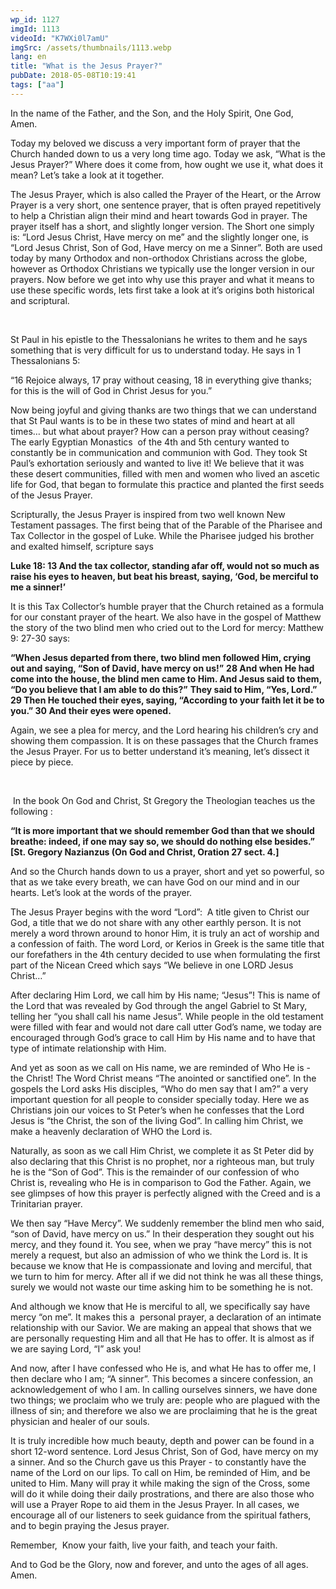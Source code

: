 ```yaml
---
wp_id: 1127
imgId: 1113
videoId: "K7WXi0l7amU"
imgSrc: /assets/thumbnails/1113.webp
lang: en
title: "What is the Jesus Prayer?"
pubDate: 2018-05-08T10:19:41
tags: ["aa"]
---
```


<p>In the name of the Father, and the Son, and the Holy Spirit, One God, Amen. <span data-ccp-props="{&quot;201341983&quot;:0,&quot;335559739&quot;:160,&quot;335559740&quot;:259}"> </span></p>
<p>Today my beloved we discuss a very important form of prayer that the Church handed down to us a very long time ago. Today we ask, “What is the Jesus Prayer?” Where does it come from, how ought we use it, what does it mean? Let’s take a look at it together. <span data-ccp-props="{&quot;201341983&quot;:0,&quot;335559739&quot;:160,&quot;335559740&quot;:259}"> </span></p>
<p>The Jesus Prayer, which is also called the Prayer of the Heart, or the Arrow Prayer is a very short, one sentence prayer, that is often prayed repetitively to help a Christian align their mind and heart towards God in prayer. The prayer itself has a short, and slightly longer version. The Short one simply is: “Lord Jesus Christ, Have mercy on me” and the slightly longer one, is “Lord Jesus Christ, Son of God, Have mercy on me a Sinner”. Both are used today by many Orthodox and non-orthodox Christians across the globe, however as Orthodox Christians we typically use the longer version in our prayers. Now before we get into why use this prayer and what it means to use these specific words, lets first take a look at it’s origins both historical and scriptural. <span data-ccp-props="{&quot;201341983&quot;:0,&quot;335559739&quot;:160,&quot;335559740&quot;:259}"> </span></p>
<p><span data-ccp-props="{&quot;201341983&quot;:0,&quot;335559739&quot;:160,&quot;335559740&quot;:259}"> </span></p>
<p>St Paul in his epistle to the Thessalonians he writes to them and he says something that is very difficult for us to understand today. He says in 1 Thessalonians 5: <span data-ccp-props="{&quot;201341983&quot;:0,&quot;335559739&quot;:160,&quot;335559740&quot;:259}"> </span></p>
<p>“16 Rejoice always, 17 pray without ceasing, 18 in everything give thanks; for this is the will of God in Christ Jesus for you.”<span data-ccp-props="{&quot;201341983&quot;:0,&quot;335559739&quot;:160,&quot;335559740&quot;:259}"> </span></p>
<p>Now being joyful and giving thanks are two things that we can understand that St Paul wants is to be in these two states of mind and heart at all times… but what about prayer? How can a person pray without ceasing? The early Egyptian Monastics  of the 4<span data-fontsize="11">th</span> and 5<span data-fontsize="11">th</span> century wanted to constantly be in communication and communion with God. They took St Paul’s exhortation seriously and wanted to live it! We believe that it was these desert communities, filled with men and women who lived an ascetic life for God, that began to formulate this practice and planted the first seeds of the Jesus Prayer. <span data-ccp-props="{&quot;201341983&quot;:0,&quot;335559739&quot;:160,&quot;335559740&quot;:259}"> </span></p>
<p>Scripturally, the Jesus Prayer is inspired from two well known New Testament passages. The first being that of the Parable of the Pharisee and Tax Collector in the gospel of Luke. While the Pharisee judged his brother and exalted himself, scripture says <span data-ccp-props="{&quot;201341983&quot;:0,&quot;335559739&quot;:160,&quot;335559740&quot;:259}"> </span></p>
<p><b>Luke 18: 13 And the tax collector, standing afar off, would not so much as raise his eyes to heaven, but beat his breast, saying, ‘God, be merciful to me a sinner!’ </b><span data-ccp-props="{&quot;201341983&quot;:0,&quot;335559739&quot;:160,&quot;335559740&quot;:259}"> </span></p>
<p>It is this Tax Collector’s humble prayer that the Church retained as a formula for our constant prayer of the heart. We also have in the gospel of Matthew the story of the two blind men who cried out to the Lord for mercy: Matthew 9: 27-30 says:<b> </b><span data-ccp-props="{&quot;201341983&quot;:0,&quot;335559739&quot;:160,&quot;335559740&quot;:259}"> </span></p>
<p><b>“</b><b>When Jesus departed from there, two blind men followed Him, crying out and saying, “Son of David, have mercy on us!”</b> <b>28 And when He had come into the house, the blind men came to Him. And Jesus said to them, “Do you believe that I am able to do this?”</b> <b>They said to Him, “Yes, Lord.”</b> <b>29 Then He touched their eyes, saying, “According to your faith let it be to you.” 30 And their eyes were opened.</b><b> </b><span data-ccp-props="{&quot;201341983&quot;:0,&quot;335559739&quot;:160,&quot;335559740&quot;:259}"> </span></p>
<p>Again, we see a plea for mercy, and the Lord hearing his children’s cry and showing them compassion. It is on these passages that the Church frames the Jesus Prayer. For us to better understand it’s meaning, let’s dissect it piece by piece. <span data-ccp-props="{&quot;201341983&quot;:0,&quot;335559739&quot;:160,&quot;335559740&quot;:259}"> </span></p>
<p><span data-ccp-props="{&quot;201341983&quot;:0,&quot;335559739&quot;:160,&quot;335559740&quot;:259}"> </span></p>
<p><span data-ccp-props="{&quot;201341983&quot;:0,&quot;335559739&quot;:160,&quot;335559740&quot;:259}"> </span>In the book On God and Christ, St Gregory the Theologian teaches us the following : <span data-ccp-props="{&quot;201341983&quot;:0,&quot;335559739&quot;:160,&quot;335559740&quot;:259}"> </span></p>
<p><b>“It is more important that we should remember God than that we should breathe: indeed, if one may say so, we should do nothing else besides.&#8221;</b><b> [St. Gregory Nazianzus (On God and Christ, Oration 27 sect. 4.]</b><span data-ccp-props="{&quot;201341983&quot;:0,&quot;335559739&quot;:160,&quot;335559740&quot;:259}"> </span></p>
<p>And so the Church hands down to us a prayer, short and yet so powerful, so that as we take every breath, we can have God on our mind and in our hearts. Let’s look at the words of the prayer.<span data-ccp-props="{&quot;201341983&quot;:0,&quot;335559739&quot;:160,&quot;335559740&quot;:259}"> </span></p>
<p>The Jesus Prayer begins with the word “Lord”:  A title given to Christ our God, a title that we do not share with any other earthly person. It is not merely a word thrown around to honor Him, it is truly an act of worship and a confession of faith. The word Lord, or Kerios in Greek is the same title that our forefathers in the 4<span data-fontsize="11">th</span> century decided to use when formulating the first part of the Nicean Creed which says “We believe in one LORD Jesus Christ…” <span data-ccp-props="{&quot;201341983&quot;:0,&quot;335559739&quot;:160,&quot;335559740&quot;:259}"> </span></p>
<p>After declaring Him Lord, we call him by His name; “Jesus”! This is name of the Lord that was revealed by God through the angel Gabriel to St Mary, telling her “you shall call his name Jesus”. While people in the old testament were filled with fear and would not dare call utter God’s name, we today are encouraged through God’s grace to call Him by His name and to have that type of intimate relationship with Him. <span data-ccp-props="{&quot;201341983&quot;:0,&quot;335559739&quot;:160,&quot;335559740&quot;:259}"> </span></p>
<p>And yet as soon as we call on His name, we are reminded of Who He is - the Christ! The Word Christ means “The anointed or sanctified one”. In the gospels the Lord asks His disciples, “Who do men say that I am?” a very important question for all people to consider specially today. Here we as Christians join our voices to St Peter’s when he confesses that the Lord Jesus is “the Christ, the son of the living God”. In calling him Christ, we make a heavenly declaration of WHO the Lord is. <span data-ccp-props="{&quot;201341983&quot;:0,&quot;335559739&quot;:160,&quot;335559740&quot;:259}"> </span></p>
<p>Naturally, as soon as we call Him Christ, we complete it as St Peter did by also declaring that this Christ is no prophet, nor a righteous man, but truly he is the “Son of God”. This is the remainder of our confession of who Christ is, revealing who He is in comparison to God the Father. Again, we see glimpses of how this prayer is perfectly aligned with the Creed and is a Trinitarian prayer.  <span data-ccp-props="{&quot;201341983&quot;:0,&quot;335559739&quot;:160,&quot;335559740&quot;:259}"> </span></p>
<p>We then say “Have Mercy”. We suddenly remember the blind men who said, “son of David, have mercy on us.” In their desperation they sought out his mercy, and they found it. You see, when we pray “have mercy” this is not merely a request, but also an admission of who we think the Lord is. It is because we know that He is compassionate and loving and merciful, that we turn to him for mercy. After all if we did not think he was all these things, surely we would not waste our time asking him to be something he is not.  <span data-ccp-props="{&quot;201341983&quot;:0,&quot;335559739&quot;:160,&quot;335559740&quot;:259}"> </span></p>
<p>And although we know that He is merciful to all, we specifically say have mercy “on me”. It makes this a  personal prayer, a declaration of an intimate relationship with our Savior. We are making an appeal that shows that we are personally requesting Him and all that He has to offer. It is almost as if we are saying Lord, “I” ask you!<span data-ccp-props="{&quot;201341983&quot;:0,&quot;335559739&quot;:160,&quot;335559740&quot;:259}"> </span></p>
<p>And now, after I have confessed who He is, and what He has to offer me, I then declare who I am; “A sinner”. This becomes a sincere confession, an acknowledgement of who I am. In calling ourselves sinners, we have done two things; we proclaim who we truly are: people who are plagued with the illness of sin; and therefore we also we are proclaiming that he is the great physician and healer of our souls.  <span data-ccp-props="{&quot;201341983&quot;:0,&quot;335559739&quot;:160,&quot;335559740&quot;:259}"> </span></p>
<p>It is truly incredible how much beauty, depth and power can be found in a short 12-word sentence. Lord Jesus Christ, Son of God, have mercy on my a sinner. And so the Church gave us this Prayer - to constantly have the name of the Lord on our lips. To call on Him, be reminded of Him, and be united to Him. Many will pray it while making the sign of the Cross, some will do it while doing their daily prostrations, and there are also those who will use a Prayer Rope to aid them in the Jesus Prayer. In all cases, we encourage all of our listeners to seek guidance from the spiritual fathers, and to begin praying the Jesus prayer. <span data-ccp-props="{&quot;201341983&quot;:0,&quot;335559739&quot;:160,&quot;335559740&quot;:259}"> </span></p>
<p>Remember,  Know your faith, live your faith, and teach your faith. <span data-ccp-props="{&quot;201341983&quot;:0,&quot;335559739&quot;:160,&quot;335559740&quot;:259}"> </span></p>
<p>And to God be the Glory, now and forever, and unto the ages of all ages. Amen. <span data-ccp-props="{&quot;201341983&quot;:0,&quot;335559739&quot;:160,&quot;335559740&quot;:259}"> </span></p>
